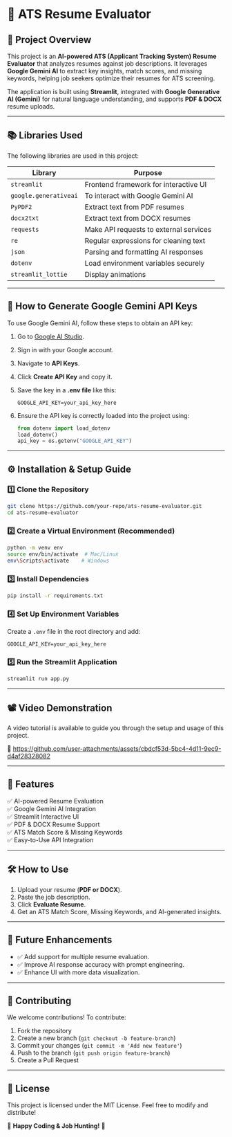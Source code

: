 # 📄 ATS Resume Evaluator

## 🚀 Project Overview

This project is an **AI-powered ATS (Applicant Tracking System) Resume Evaluator** that analyzes resumes against job descriptions. It leverages **Google Gemini AI** to extract key insights, match scores, and missing keywords, helping job seekers optimize their resumes for ATS screening.

The application is built using **Streamlit**, integrated with **Google Generative AI (Gemini)** for natural language understanding, and supports **PDF & DOCX** resume uploads.

---

## 📚 Libraries Used
The following libraries are used in this project:

| Library         | Purpose |
|----------------|--------------------------------------------------------|
| `streamlit`    | Frontend framework for interactive UI  |
| `google.generativeai` | To interact with Google Gemini AI |
| `PyPDF2`       | Extract text from PDF resumes |
| `docx2txt`     | Extract text from DOCX resumes |
| `requests`     | Make API requests to external services |
| `re`           | Regular expressions for cleaning text |
| `json`         | Parsing and formatting AI responses |
| `dotenv`       | Load environment variables securely |
| `streamlit_lottie` | Display animations |

---

## 🔑 How to Generate Google Gemini API Keys
To use Google Gemini AI, follow these steps to obtain an API key:

1. Go to [Google AI Studio](https://aistudio.google.com/).
2. Sign in with your Google account.
3. Navigate to **API Keys**.
4. Click **Create API Key** and copy it.
5. Save the key in a **.env file** like this:

   ```plaintext
   GOOGLE_API_KEY=your_api_key_here
   ```
6. Ensure the API key is correctly loaded into the project using:

   ```python
   from dotenv import load_dotenv
   load_dotenv()
   api_key = os.getenv("GOOGLE_API_KEY")
   ```

---

## ⚙️ Installation & Setup Guide


### **1️⃣ Clone the Repository**
```bash
git clone https://github.com/your-repo/ats-resume-evaluator.git
cd ats-resume-evaluator
```

### **2️⃣ Create a Virtual Environment (Recommended)**

```bash
python -m venv env
source env/bin/activate  # Mac/Linux
env\Scripts\activate    # Windows
```

### **3️⃣ Install Dependencies**

```bash
pip install -r requirements.txt
```

### **4️⃣ Set Up Environment Variables**

Create a `.env` file in the root directory and add:
```plaintext
GOOGLE_API_KEY=your_api_key_here
```

### **5️⃣ Run the Streamlit Application**

```bash
streamlit run app.py
```

---

## 📽️ Video Demonstration

A video tutorial is available to guide you through the setup and usage of this project.

🎥 https://github.com/user-attachments/assets/cbdcf53d-5bc4-4d11-9ec9-d4af28328082

---

## 🎯 Features

✅ AI-powered Resume Evaluation  
✅ Google Gemini AI Integration  
✅ Streamlit Interactive UI  
✅ PDF & DOCX Resume Support  
✅ ATS Match Score & Missing Keywords  
✅ Easy-to-Use API Integration  

---

## 🛠️ How to Use

1. Upload your resume (**PDF or DOCX**).
2. Paste the job description.
3. Click **Evaluate Resume**.
4. Get an ATS Match Score, Missing Keywords, and AI-generated insights.

---

## 📌 Future Enhancements

- ✅ Add support for multiple resume evaluation.
- ✅ Improve AI response accuracy with prompt engineering.
- ✅ Enhance UI with more data visualization.

---

## 🤝 Contributing

We welcome contributions! To contribute:
1. Fork the repository
2. Create a new branch (`git checkout -b feature-branch`)
3. Commit your changes (`git commit -m 'Add new feature'`)
4. Push to the branch (`git push origin feature-branch`)
5. Create a Pull Request

---

## 📄 License

This project is licensed under the MIT License. Feel free to modify and distribute!

🚀 **Happy Coding & Job Hunting!** 🚀

